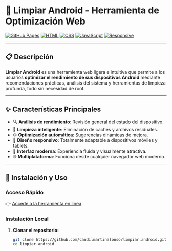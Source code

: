 # 🚀 Limpiar Android - Herramienta de Optimización Web

[![GitHub Pages](https://img.shields.io/badge/GitHub%20Pages-Live-brightgreen)](https://candilmartinalonso.github.io/limpiar.android/)
[![HTML](https://img.shields.io/badge/HTML-5-orange)](https://www.w3.org/TR/html52/)
[![CSS](https://img.shields.io/badge/CSS-3-blue)](https://www.w3.org/Style/CSS/)
[![JavaScript](https://img.shields.io/badge/JavaScript-ES6-yellow)](https://developer.mozilla.org/es/docs/Web/JavaScript)
[![Responsive](https://img.shields.io/badge/Responsive-Yes-green)](https://developer.mozilla.org/es/docs/Learn/CSS/CSS_layout/Responsive_Design)

---

## 📋 Descripción

**Limpiar Android** es una herramienta web ligera e intuitiva que permite a los usuarios **optimizar el rendimiento de sus dispositivos Android** mediante recomendaciones prácticas, análisis del sistema y herramientas de limpieza profunda, todo sin necesidad de root.

---

## ✨ Características Principales

- 🔍 **Análisis de rendimiento**: Revisión general del estado del dispositivo.
- 🧹 **Limpieza inteligente**: Eliminación de cachés y archivos residuales.
- ⚙️ **Optimización automática**: Sugerencias dinámicas de mejora.
- 📱 **Diseño responsivo**: Totalmente adaptable a dispositivos móviles y tablets.
- 🎨 **Interfaz moderna**: Experiencia fluida y visualmente atractiva.
- 🌐 **Multiplataforma**: Funciona desde cualquier navegador web moderno.

---

## 🚀 Instalación y Uso

### Acceso Rápido

👉 [Accede a la herramienta en línea](https://candilmartinalonso.github.io/limpiar.android/)

### Instalación Local

1. **Clonar el repositorio:**
   ```bash
   git clone https://github.com/candilmartinalonso/limpiar.android.git
   cd limpiar.android

